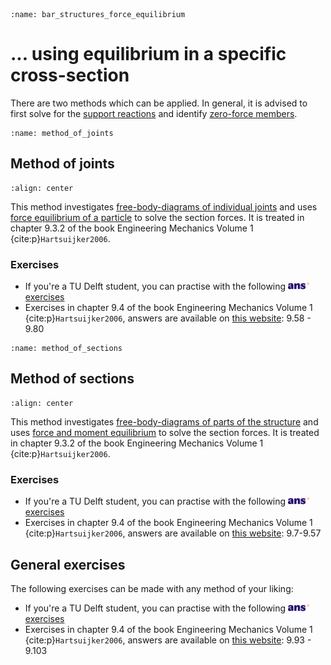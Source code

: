 ```{index} Section force; truss structures; using equilibrium
:name: bar_structures_force_equilibrium
```
# ... using equilibrium in a specific cross-section

There are two methods which can be applied. In general, it is advised to first solve for the [support reactions](support) and identify [zero-force members](zero-force_members).

```{index} Method of joints
:name: method_of_joints
```
## Method of joints

```{figure} ./cross-section_data/joints.svg
:align: center
```

This method investigates [free-body-diagrams of individual joints](free_body_diagram_node) and uses [force equilibrium of a particle](equilibrium_particle) to solve the section forces. It is treated in chapter 9.3.2 of the book Engineering Mechanics Volume 1 {cite:p}`Hartsuijker2006`.

### Exercises
- If you're a TU Delft student, you can practise with the following [<img height="12px" src="../../images/ANS.svg" alt="ANS"> exercises](https://ans.app/digital_test/assignments/1090121/results/new)
- Exercises in chapter 9.4 of the book Engineering Mechanics Volume 1 {cite:p}`Hartsuijker2006`, answers are available on [this website](https://icozct.tudelft.nl/TUD_CT/bookanswers/vol1/Chapter9/): 9.58 - 9.80

```{index} Method of sections
:name: method_of_sections
```
## Method of sections

```{figure} ./cross-section_data/sections.svg
:align: center
```

This method investigates [free-body-diagrams of parts of the structure](free_body_diagram_part) and uses [force and moment equilibrium](equilibrium_body) to solve the section forces. It is treated in chapter 9.3.2 of the book Engineering Mechanics Volume 1 {cite:p}`Hartsuijker2006`.

### Exercises
- If you're a TU Delft student, you can practise with the following [<img height="12px" src="../../images/ANS.svg" alt="ANS"> exercises](https://ans.app/digital_test/assignments/1090119/results/new)
- Exercises in chapter 9.4 of the book Engineering Mechanics Volume 1 {cite:p}`Hartsuijker2006`, answers are available on [this website](https://icozct.tudelft.nl/TUD_CT/bookanswers/vol1/Chapter9/): 9.7-9.57

## General exercises
The following exercises can be made with any method of your liking:
- If you're a TU Delft student, you can practise with the following [<img height="12px" src="../../images/ANS.svg" alt="ANS"> exercises](https://ans.app/digital_test/assignments/1090120/results/new)
- Exercises in chapter 9.4 of the book Engineering Mechanics Volume 1 {cite:p}`Hartsuijker2006`, answers are available on [this website](https://icozct.tudelft.nl/TUD_CT/bookanswers/vol1/Chapter9/): 9.93 - 9.103